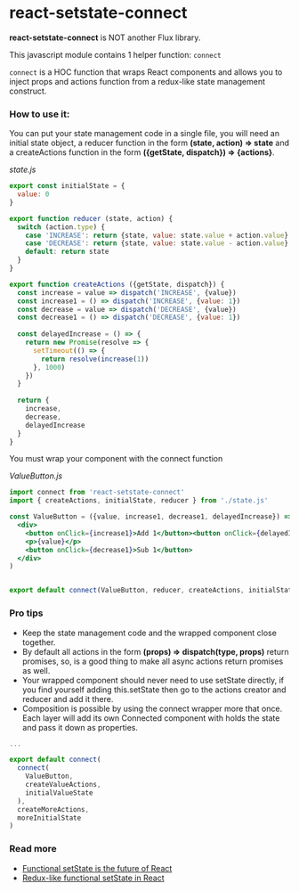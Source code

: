 react-setstate-connect
====

**react-setstate-connect** is NOT another Flux library. 

This javascript module contains 1 helper function: `connect`

`connect` is a HOC function that wraps React components and allows you to inject props and actions function from a 
redux-like state management construct. 

### How to use it:

You can put your state management code in a single file, you will need an initial state object, a reducer function 
in the form **(state, action) => state** and a createActions function in the form **({getState, dispatch}) => {actions}**. 

_state.js_
```jsx harmony
export const initialState = {
  value: 0
}

export function reducer (state, action) {
  switch (action.type) {
    case 'INCREASE': return {state, value: state.value + action.value}
    case 'DECREASE': return {state, value: state.value - action.value}
    default: return state
  }
}

export function createActions ({getState, dispatch}) {
  const increase = value => dispatch('INCREASE', {value})
  const increase1 = () => dispatch('INCREASE', {value: 1})
  const decrease = value => dispatch('DECREASE', {value})
  const decrease1 = () => dispatch('DECREASE', {value: 1})
  
  const delayedIncrease = () => {
    return new Promise(resolve => {
      setTimeout(() => {
        return resolve(increase(1))
      }, 1000)
    })
  }
  
  return {
    increase,
    decrease,
    delayedIncrease
  }
}
```

You must wrap your component with the connect function

_ValueButton.js_
```jsx harmony
import connect from 'react-setstate-connect'
import { createActions, initialState, reducer } from './state.js'

const ValueButton = ({value, increase1, decrease1, delayedIncrease}) => (
  <div>
    <button onClick={increase1}>Add 1</button><button onClick={delayedIncrease}>Add 1 later</button>
    <p>{value}</p>
    <button onClick={decrease1}>Sub 1</button>
  </div>
)


export default connect(ValueButton, reducer, createActions, initialState)
```

### Pro tips
- Keep the state management code and the wrapped component close together.
- By default all actions in the form **(props) => dispatch(type, props)** return promises, so, is a good thing to make 
all async actions return promises as well.
- Your wrapped component should never need to use setState directly, if you find yourself adding this.setState then go
to the actions creator and reducer and add it there.
- Composition is possible by using the connect wrapper more that once. Each layer will add its own Connected component 
with holds the state and pass it down as properties.

```jsx harmony
...

export default connect(
  connect(
    ValueButton, 
    createValueActions, 
    initialValueState
  ),
  createMoreActions, 
  moreInitialState
)
```

### Read more
- [Functional setState is the future of React](https://medium.freecodecamp.org/functional-setstate-is-the-future-of-react-374f30401b6b)
- [Redux-like functional setState in React](https://medium.com/@efreyreg/redux-like-functional-setstate-6c1c17a9fa77)

